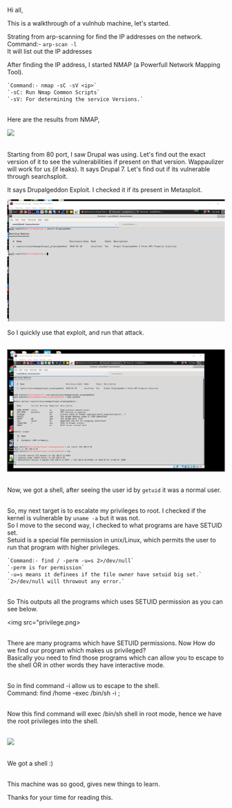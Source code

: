 Hi all,

This is a walkthrough of a vulnhub machine, let's started.

Strating from arp-scanning for find the IP addresses on the network.
Command:- `arp-scan -l`<br>
It will list out the IP addresses
	
After finding the IP address, I started NMAP (a Powerfull Network Mapping Tool).<br>

	`Command:- nmap -sC -sV <ip>`
	`-sC: Run Nmap Common Scripts`
	`-sV: For determining the service Versions.`
	
<br>Here are the results from NMAP,<br>

<img src="http://agrawalsmart7.com/website/blob/master/_posts/nmap-scan.png">

<br>Starting from 80 port, I saw Drupal was using. Let's find out the exact version of it to see the vulnerabilities if present on that version. Wappaulizer will work for us (if leaks). It says Drupal 7.
Let's find out if its vulnerable through searchsploit.

It says Drupalgeddon Exploit. I checked it if its present in Metasploit.

<img src="drupal.png">

So I quickly use that exploit, and run that attack. 

<br><img src="meterpreter.png">

<br>Now, we got a shell, after seeing the user id by `getuid` it was a normal user.

<br>So, my next target is to escalate my privileges to root. I checked if the kernel is vulnerable by `uname -a` but it was not.
<br>So I move to the second way, I checked to what programs are have SETUID set. 
<br>Setuid is a special file permission in unix/Linux, which permits the user to run that program with higher privileges.<br>
	
	`Command:- find / -perm -u=s 2>/dev/null`
	`-perm is for permission`
	`-u=s means it definees if the file owner have setuid big set.`
	`2>/dev/null will throwout any error.`
	
<br>So This outputs all the programs which uses SETUID permission as you can see below.<br>

<img src="privilege.png>

<br>There are many programs which have SETUID permissions. Now How do we find our program which makes us privileged?
<br>Basically you need to find those programs which can allow you to escape to the shell OR in other words they have interactive mode. 

<br>So in find command -i allow us to escape to the shell.<br>
	Command: find /home -exec /bin/sh -i \;

<br>Now this find command will exec /bin/sh shell in root mode, hence we have the root privileges into the shell.

<br><img src="root.png">

<br>We got a shell :)	

<br>This machine was so good, gives new things to learn. <br>

Thanks for your time for reading this. 
